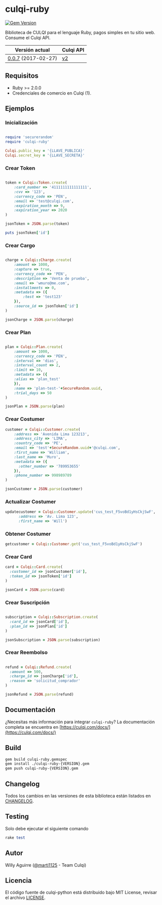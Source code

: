 # culqi-ruby

[![Gem Version](https://badge.fury.io/rb/culqi-ruby.svg)](https://badge.fury.io/rb/culqi-ruby)

Biblioteca de CULQI para el lenguaje Ruby, pagos simples en tu sitio web. Consume el Culqi API.

| Versión actual|Culqi API|
|----|----|
| [0.0.7](https://rubygems.org/gems/culqi-ruby) (2017-02-27) |[v2](https://culqi.com/api)|

## Requisitos

- Ruby >= 2.0.0
- Credenciales de comercio en Culqi (1).


## Ejemplos

### Inicialización

```ruby

require 'securerandom'
require 'culqi-ruby'

Culqi.public_key = '{LLAVE_PUBLICA}'
Culqi.secret_key = '{LLAVE_SECRETA}'

```

### Crear Token

```ruby

token = Culqi::Token.create(
    :card_number => '4111111111111111',
    :cvv => '123',
    :currency_code => 'PEN',
    :email => 'test@culqi.com',
    :expiration_month => 9,
    :expiration_year => 2020
)

jsonToken = JSON.parse(token)

puts jsonToken['id']

```

### Crear Cargo

```ruby

charge = Culqi::Charge.create(
    :amount => 1000,
    :capture => true,
    :currency_code => 'PEN',
    :description => 'Venta de prueba',
    :email => 'wmuro@me.com',
    :installments => 0,
    :metadata => ({
        :test => 'test123'
    }),
    :source_id => jsonToken['id']
)

jsonCharge = JSON.parse(charge)

```

### Crear Plan

```ruby

plan = Culqi::Plan.create(
    :amount => 1000,
    :currency_code => 'PEN',
    :interval => 'dias',
    :interval_count => 2,
    :limit => 10,
    :metadata => ({
    :alias => 'plan_test'
    }),
    :name => 'plan-test-'+SecureRandom.uuid,
    :trial_days => 50
)

jsonPlan = JSON.parse(plan)

```

### Crear Costumer

```ruby
customer = Culqi::Customer.create(
    :address => 'Avenida Lima 123213',
    :address_city => 'LIMA',
    :country_code => 'PE',
    :email => 'test'+SecureRandom.uuid+'@culqi.com',
    :first_name => 'William',
    :last_name => 'Muro',
    :metadata => ({
      :other_number => '789953655'
    }),
    :phone_number => 998989789
)

jsonCustomer = JSON.parse(customer)

```

### Actualizar Costumer

```ruby
updatecustomer = Culqi::Customer.update('cus_test_F5voBd1yHsCkjSwF',
      :address => 'Av. Lima 123',
      :first_name => 'Will')
```

### Obtener Costumer

```ruby
getcustomer = Culqi::Customer.get('cus_test_F5voBd1yHsCkjSwF')
```

### Crear Card

```ruby
card = Culqi::Card.create(
  :customer_id => jsonCustomer['id'],
  :token_id => jsonToken['id']
)

jsonCard = JSON.parse(card)

```

### Crear Suscripción

```ruby

subscription = Culqi::Subscription.create(
  :card_id => jsonCard['id'],
  :plan_id => jsonPlan['id']
)

jsonSubscription = JSON.parse(subscription)

```

### Crear Reembolso

```ruby

refund = Culqi::Refund.create(
  :amount => 500,
  :charge_id => jsonCharge['id'],
  :reason => 'solicitud_comprador'
)

jsonRefund = JSON.parse(refund)

```

## Documentación
¿Necesitas más información para integrar `culqi-ruby`? La documentación completa se encuentra en [https://culqi.com/docs/](https://culqi.com/docs/)

## Build

```bash
gem build culqi-ruby.gemspec
gem install ./culqi-ruby-{VERSION}.gem
gem push culqi-ruby-{VERSION}.gem
```

## Changelog

Todos los cambios en las versiones de esta biblioteca están listados en [CHANGELOG](CHANGELOG).

## Testing

Solo debe ejecutar el siguiente comando

```ruby
rake test
```

## Autor

Willy Aguirre ([@marti1125](https://github.com/marti1125) - Team Culqi)

## Licencia

El código fuente de culqi-python está distribuido bajo MIT License, revisar el archivo [LICENSE](https://github.com/culqi/culqi-ruby/blob/master/LICENSE).
